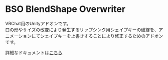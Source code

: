 # BSO BlendShape Overwriter

VRChat用のUnityアドオンです。  
口の形やサイズの改変により発生するリップシンク用シェイプキーの破綻を、アニメーションにてシェイプキーを上書きすることにより修正するためのアドオンです。

詳細なドキュメントは[こちら](https://kusumi-be.github.io/)
